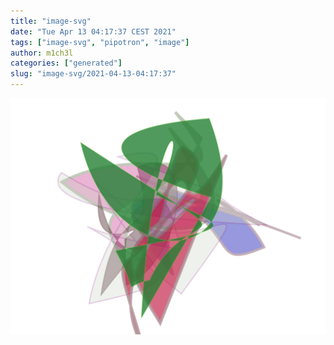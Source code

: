 ```yaml
---
title: "image-svg"
date: "Tue Apr 13 04:17:37 CEST 2021"
tags: ["image-svg", "pipotron", "image"]
author: m1ch3l
categories: ["generated"]
slug: "image-svg/2021-04-13-04:17:37"
---
```


![](image.svg)
